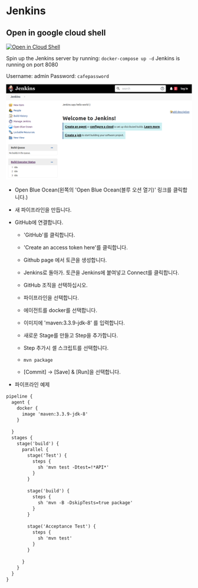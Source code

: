 # Jenkins

## Open in google cloud shell

[![Open in Cloud Shell](https://gstatic.com/cloudssh/images/open-btn.svg)](https://console.cloud.google.com/cloudshell/editor?cloudshell_git_repo=https://github.com/icp-prg/edu-ci.git)

Spin up the Jenkins server by running:
`docker-compose up -d` Jenkins is running on port
8080

Username: admin Password: `cafepassword`


![Welcome page](img/welcome2.png)


* Open Blue Ocean(왼쪽의 'Open Blue Ocean(블루 오션 열기)' 링크를 클릭합니다.)

* 새 파이프라인을 만듭니다.
* GitHub에 연결합니다.

    * 'GitHub'를 클릭합니다.
    * 'Create an access token here'를 클릭합니다.
    
    * Github page 에서 토큰을 생성합니다.

    * Jenkins로 돌아가. 토큰을 Jenkins에 붙여넣고 Connect를 클릭합니다.
    
    * GitHub 조직을 선택하십시오.
    
    * 파이프라인을 선택합니다.
    
    * 에이전트를 docker를 선택합니다.

    * 이미지에 'maven:3.3.9-jdk-8' 를 입력합니다.

    * 새로운 Stage를 만들고 Step을 추가합니다.
    
    * Step 추가시 셸 스크립트를 선택합니다.
    
    * `mvn package`
    
    * [Commit] -> [Save] & [Run]을 선택합니다.


* 파이프라인 예제
```
pipeline {
  agent {
    docker {
      image 'maven:3.3.9-jdk-8'
    }

  }
  stages {
    stage('build') {
      parallel {
        stage('Test') {
          steps {
            sh 'mvn test -Dtest=!*API*'
          }
        }

        stage('build') {
          steps {
            sh 'mvn -B -DskipTests=true package'
          }
        }

        stage('Acceptance Test') {
          steps {
            sh 'mvn test'
          }
        }

      }
    }
  }
}
```
